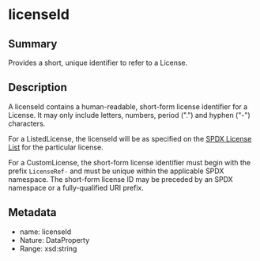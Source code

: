 <!-- Automatically generated by spec-parser v2.0.0 on 2024-01-08T22:20:56.273795+00:00 -->
<!-- SPDX-License-Identifier: Community-Spec-1.0 -->

# licenseId

## Summary

Provides a short, unique identifier to refer to a License.


## Description

A licenseId contains a human-readable, short-form license identifier for a
License. It may only include letters, numbers, period (".") and hyphen ("-")
characters.

For a ListedLicense, the licenseId will be as specified on the
[SPDX License List](https://spdx.org/licenses) for the particular license.

For a CustomLicense, the short-form license identifier must begin with the
prefix `LicenseRef-` and must be unique within the applicable SPDX namespace.
The short-form license ID may be preceded by an SPDX namespace or a
fully-qualified URI prefix.


## Metadata

- name: licenseId
- Nature: DataProperty
- Range: xsd:string




